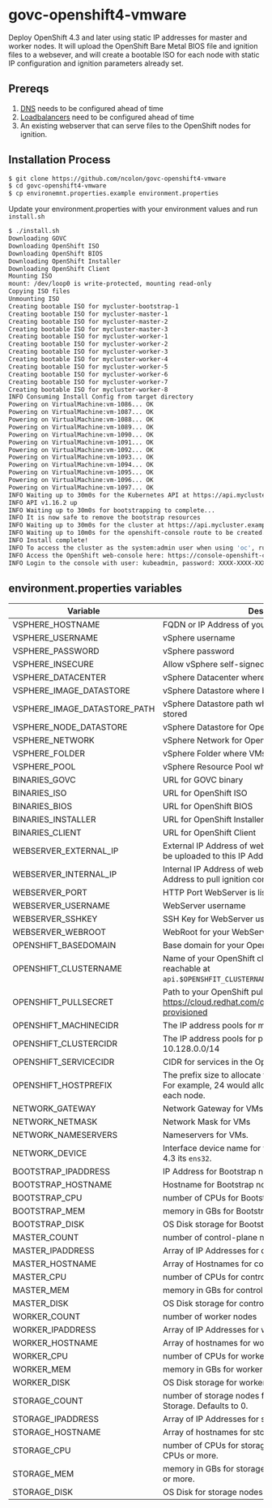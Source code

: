 # govc-openshift4-vmware

Deploy OpenShift 4.3 and later using static IP addresses for master and worker nodes.  It will upload the OpenShift Bare Metal BIOS file and ignition files to a websever, and will create a bootable ISO for each node with static IP configuration and ignition parameters already set.

## Prereqs

1. [DNS](https://docs.openshift.com/container-platform/4.3/installing/installing_vsphere/installing-vsphere.html#installation-dns-user-infra_installing-vsphere) needs to be configured ahead of time
2. [Loadbalancers](https://docs.openshift.com/container-platform/4.3/installing/installing_vsphere/installing-vsphere.html#installation-network-user-infra_installing-vsphere) need to be configured ahead of time
3. An existing webserver that can serve files to the OpenShift nodes for ignition.

## Installation Process

```bash
$ git clone https://github.com/ncolon/govc-openshift4-vmware
$ cd govc-openshift4-vmware
$ cp environemnt.properties.example environment.properties
```

Update your environment.properties with your environment values and run `install.sh`

```bash
$ ./install.sh
Downloading GOVC
Downloading OpenShift ISO
Downloading OpenShift BIOS
Downloading OpenShift Installer
Downloading OpenShift Client
Mounting ISO
mount: /dev/loop0 is write-protected, mounting read-only
Copying ISO files
Unmounting ISO
Creating bootable ISO for mycluster-bootstrap-1
Creating bootable ISO for mycluster-master-1
Creating bootable ISO for mycluster-master-2
Creating bootable ISO for mycluster-master-3
Creating bootable ISO for mycluster-worker-1
Creating bootable ISO for mycluster-worker-2
Creating bootable ISO for mycluster-worker-3
Creating bootable ISO for mycluster-worker-4
Creating bootable ISO for mycluster-worker-5
Creating bootable ISO for mycluster-worker-6
Creating bootable ISO for mycluster-worker-7
Creating bootable ISO for mycluster-worker-8
INFO Consuming Install Config from target directory
Powering on VirtualMachine:vm-1086... OK
Powering on VirtualMachine:vm-1087... OK
Powering on VirtualMachine:vm-1088... OK
Powering on VirtualMachine:vm-1089... OK
Powering on VirtualMachine:vm-1090... OK
Powering on VirtualMachine:vm-1091... OK
Powering on VirtualMachine:vm-1092... OK
Powering on VirtualMachine:vm-1093... OK
Powering on VirtualMachine:vm-1094... OK
Powering on VirtualMachine:vm-1095... OK
Powering on VirtualMachine:vm-1096... OK
Powering on VirtualMachine:vm-1097... OK
INFO Waiting up to 30m0s for the Kubernetes API at https://api.mycluster.example.com:6443...
INFO API v1.16.2 up
INFO Waiting up to 30m0s for bootstrapping to complete...
INFO It is now safe to remove the bootstrap resources
INFO Waiting up to 30m0s for the cluster at https://api.mycluster.example.com:6443 to initialize...
INFO Waiting up to 10m0s for the openshift-console route to be created...
INFO Install complete!
INFO To access the cluster as the system:admin user when using 'oc', run 'export KUBECONFIG=/home/virtuser/govc-openshift4-vmware/mycluster/auth/kubeconfig'
INFO Access the OpenShift web-console here: https://console-openshift-console.apps.mycluster.example.com
INFO Login to the console with user: kubeadmin, password: XXXX-XXXX-XXXX-XXXX
```

## environment.properties variables

| Variable                     | Description                                                  |
| ---------------------------- | ------------------------------------------------------------ |
| VSPHERE_HOSTNAME             | FQDN or IP Address of your vSphere Server                    |
| VSPHERE_USERNAME             | vSphere username                                             |
| VSPHERE_PASSWORD             | vSphere password                                             |
| VSPHERE_INSECURE             | Allow vSphere self-signed certs                              |
| VSPHERE_DATACENTER           | vSphere Datacenter where OpenShift will be deployed          |
| VSPHERE_IMAGE_DATASTORE      | vSphere Datastore where bootable ISOS will be stored         |
| VSPHERE_IMAGE_DATASTORE_PATH | vSphere Datastore path where bootable isos will be stored    |
| VSPHERE_NODE_DATASTORE       | vSphere Datastore for OpenShift nodes                        |
| VSPHERE_NETWORK              | vSphere Network for OpenShift nodes                          |
| VSPHERE_FOLDER               | vSphere Folder where VMs will be deployed into               |
| VSPHERE_POOL                 | vSphere Resource Pool where VMs will be deployed into        |
| BINARIES_GOVC                | URL for GOVC binary                                          |
| BINARIES_ISO                 | URL for OpenShift ISO                                        |
| BINARIES_BIOS                | URL for OpenShift BIOS                                       |
| BINARIES_INSTALLER           | URL for OpenShift Installer                                  |
| BINARIES_CLIENT              | URL for OpenShift Client                                     |
| WEBSERVER_EXTERNAL_IP        | External IP Address of webserver.  Ignition and BIOS will be uploaded to this IP Address |
| WEBSERVER_INTERNAL_IP        | Internal IP Address of webserver.  Nodes will use this IP Address to pull ignition config files. |
| WEBSERVER_PORT               | HTTP Port WebServer is listening on                          |
| WEBSERVER_USERNAME           | WebServer username                                           |
| WEBSERVER_SSHKEY             | SSH Key for WebServer username                               |
| WEBSERVER_WEBROOT            | WebRoot for your WebServer.                                  |
| OPENSHIFT_BASEDOMAIN         | Base domain for your OpenShift Cluster                       |
| OPENSHIFT_CLUSTERNAME        | Name of your OpenShift cluster.  Cluster will be reachable at `api.$OPENSHFIT_CLUSTERNAME.$OPENSHIFT_BASEDOMAIN`. |
| OPENSHIFT_PULLSECRET         | Path to your OpenShift pull secret.  Download from https://cloud.redhat.com/openshift/install/vsphere/user-provisioned |
| OPENSHIFT_MACHINECIDR        | The IP address pools for machines.                           |
| OPENSHIFT_CLUSTERCIDR        | The IP address pools for pods. The default is 10.128.0.0/14  |
| OPENSHIFT_SERVICECIDR        | CIDR for services in the OpenShift SDN                       |
| OPENSHIFT_HOSTPREFIX         | The prefix size to allocate to each node from the CIDR. For example, 24 would allocate 2^8=256 adresses to each node. |
| NETWORK_GATEWAY              | Network Gateway for VMs                                      |
| NETWORK_NETMASK              | Network Mask for VMs                                         |
| NETWORK_NAMESERVERS          | Nameservers for VMs.                                         |
| NETWORK_DEVICE               | Interface device name for your VMs.  In 4.2 its `ens192`, in 4.3 its `ens32`. |
| BOOTSTRAP_IPADDRESS          | IP Address for Bootstrap node                                |
| BOOTSTRAP_HOSTNAME           | Hostname for Bootstrap node                                  |
| BOOTSTRAP_CPU                | number of CPUs for Bootstrap node                            |
| BOOTSTRAP_MEM                | memory in GBs for Bootstrap node                             |
| BOOTSTRAP_DISK               | OS Disk storage for Bootstrap node                           |
| MASTER_COUNT                 | number of control-plane nodes                                |
| MASTER_IPADDRESS             | Array of IP Addresses for control-plane nodes                |
| MASTER_HOSTNAME              | Array of Hostnames for control-plane nodes                   |
| MASTER_CPU                   | number of CPUs for control-plane nodes                       |
| MASTER_MEM                   | memory in GBs for control-plane nodes                        |
| MASTER_DISK                  | OS Disk storage for control-plane nodes                      |
| WORKER_COUNT                 | number of worker nodes                                       |
| WORKER_IPADDRESS             | Array of IP Addresses for worker nodes                       |
| WORKER_HOSTNAME              | Array of hostnames for worker nodes                          |
| WORKER_CPU                   | number of CPUs for worker nodes                              |
| WORKER_MEM                   | memory in GBs for worker nodes                               |
| WORKER_DISK                  | OS Disk storage for worker nodes                             |
| STORAGE_COUNT                | number of storage nodes for OpenShift Container Storage.  Defaults to 0. |
| STORAGE_IPADDRESS            | Array of IP Addresses for storage nodes                      |
| STORAGE_HOSTNAME             | Array of hostnames for storage nodes                         |
| STORAGE_CPU                  | number of CPUs for storage nodes.  OCS requires 16 CPUs or more. |
| STORAGE_MEM                  | memory in GBs for storage nodes.  OCS requires 64 GB or more. |
| STORAGE_DISK                 | OS Disk for storage nodes                                    |